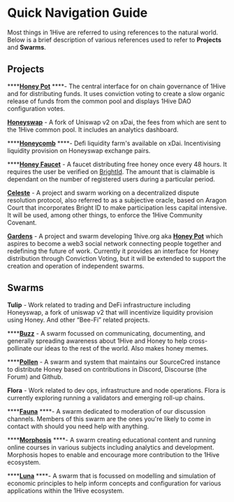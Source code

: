 # Quick Navigation Guide

Most things in 1Hive are referred to using references to the natural world. Below is a brief description of various references used to refer to **Projects** and **Swarms**.

## Projects

\*\*\*\*[**Honey Pot**](../projects/honey/) ****- The central interface for on chain governance of 1Hive and for distributing funds. It uses conviction voting to create a slow organic release of funds from the common pool and displays 1Hive DAO configuration votes.

[**Honeyswap**](../projects/honeyswap/) - A fork of Uniswap v2 on xDai, the fees from which are sent to the 1Hive common pool. It includes an analytics dashboard.

\*\*\*\*[**Honeycomb**](../projects/honeyswap/honeycomb.md) ****- Defi liquidity farm's available on xDai. Incentivising liquidity provision on Honeyswap exchange pairs.

\*\*\*\*[**Honey Faucet**](../projects/honey-faucet.md) - A faucet distributing free honey once every 48 hours. It requires the user be verified on [BrightId](../guides/brightid.md). The amount that is claimable is dependant on the number of registered users during a particular period.

[**Celeste**](../projects/celeste.md) - A project and swarm working on a decentralized dispute resolution protocol, also referred to as a subjective oracle, based on Aragon Court that incorporates Bright ID to make participation less capital intensive. It will be used, among other things, to enforce the 1Hive Community Covenant.

[**Gardens**](../projects/gardens.md) - A project and swarm developing 1hive.org aka [**Honey Pot**](../projects/honey/) which aspires to become a web3 social network connecting people together and redefining the future of work. Currently it provides an interface for Honey distribution through Conviction Voting, but it will be extended to support the creation and operation of independent swarms.

## Swarms

**Tulip** - Work related to trading and DeFi infrastructure including Honeyswap, a fork of uniswap v2 that will incentivize liquidity provision using Honey. And other “Bee-Fi” related projects.

\*\*\*\*[**Buzz**](../community/swarms/buzz.md) - A swarm focussed on communicating, documenting, and generally spreading awareness about 1Hive and Honey to help cross-pollinate our ideas to the rest of the world. Also makes honey memes.

\*\*\*\*[**Pollen**](../community/swarms/pollen.md) - A swarm and system that maintains our SourceCred instance to distribute Honey based on contributions in Discord, Discourse \(the Forum\) and Github.

**Flora** - Work related to dev ops, infrastructure and node operations. Flora is currently exploring running a validators and emerging roll-up chains.

\*\*\*\*[**Fauna**](../community/swarms/fauna.md) ****- A swarm dedicated to moderation of our discussion channels. Members of this swarm are the ones you're likely to come in contact with should you need help with anything.

\*\*\*\*[**Morphosis**](../community/swarms/morphosis.md) ****- A swarm creating educational content and running online courses in various subjects including analytics and development. Morphosis hopes to enable and encourage more contribution to the 1Hive ecosystem.

\*\*\*\*[**Luna**](../community/swarms/luna.md) ****- A swarm that is focussed on modelling and simulation of economic principles to help inform concepts and configuration for various applications within the 1Hive ecosystem.

